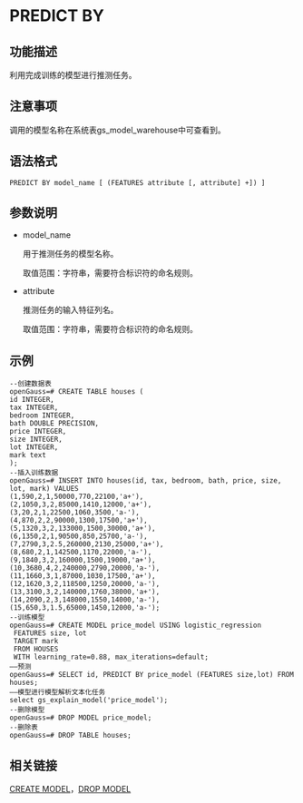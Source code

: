 # PREDICT BY

## 功能描述<a name="section1596413142510"></a>

利用完成训练的模型进行推测任务。

## 注意事项<a name="section766913421659"></a>

调用的模型名称在系统表gs\_model\_warehouse中可查看到。

## 语法格式<a name="section74427451052"></a>

```
PREDICT BY model_name [ (FEATURES attribute [, attribute] +]) ]
```

## 参数说明<a name="section1885554716517"></a>

-   model\_name

    用于推测任务的模型名称。

    取值范围：字符串，需要符合标识符的命名规则。

-   attribute

    推测任务的输入特征列名。

    取值范围：字符串，需要符合标识符的命名规则。


## 示例<a name="section9624150554"></a>

```
--创建数据表
openGauss=# CREATE TABLE houses (
id INTEGER,
tax INTEGER,
bedroom INTEGER,
bath DOUBLE PRECISION,
price INTEGER,
size INTEGER,
lot INTEGER,
mark text
);
--插入训练数据
openGauss=# INSERT INTO houses(id, tax, bedroom, bath, price, size, lot, mark) VALUES
(1,590,2,1,50000,770,22100,'a+'),
(2,1050,3,2,85000,1410,12000,'a+'),
(3,20,2,1,22500,1060,3500,'a-'),
(4,870,2,2,90000,1300,17500,'a+'),
(5,1320,3,2,133000,1500,30000,'a+'),
(6,1350,2,1,90500,850,25700,'a-'),
(7,2790,3,2.5,260000,2130,25000,'a+'),
(8,680,2,1,142500,1170,22000,'a-'),
(9,1840,3,2,160000,1500,19000,'a+'),
(10,3680,4,2,240000,2790,20000,'a-'),
(11,1660,3,1,87000,1030,17500,'a+'),
(12,1620,3,2,118500,1250,20000,'a-'),
(13,3100,3,2,140000,1760,38000,'a+'),
(14,2090,2,3,148000,1550,14000,'a-'),
(15,650,3,1.5,65000,1450,12000,'a-');
--训练模型
openGauss=# CREATE MODEL price_model USING logistic_regression
 FEATURES size, lot
 TARGET mark
 FROM HOUSES
 WITH learning_rate=0.88, max_iterations=default;
——预测
openGauss=# SELECT id, PREDICT BY price_model (FEATURES size,lot) FROM houses;
——模型进行模型解析文本化任务
select gs_explain_model('price_model');
--删除模型
openGauss=# DROP MODEL price_model;
--删除表
openGauss=# DROP TABLE houses;
```

## 相关链接<a name="section998105215517"></a>

[CREATE MODEL](CREATE-MODEL.md)，[DROP MODEL](DROP-MODEL.md)

